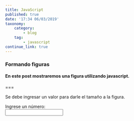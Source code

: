 ```yaml
---
title: JavaScript
published: true
date: '17:34 06/03/2019'
taxonomy:
    category:
        - blog
    tag:
        - javascript
continue_link: true
---
```


### Formando figuras
#### En este post mostraremos una figura utilizando javascript.

===
<script type="text/javascript">
    function figura() {
    var n = document.getElementById("num").value;
    var i,j;
        banco="";
        asterisco="*";
        salto="<br>";
    for ( i = 0;i < n; i++) {
        {
            for (j = 0; j < i; j++) {
               banco=banco+asterisco;
            }
            blanco=blanco+salto;
        }
        for (i = 0; i < n; i++) {
            for (j = 0; j < n; j++) {
                if (j < i) {
                    blanco=blanco+" ";
                } else {
                    blanco=blanco+asterisco;
                }
            }
            blanco=blanco+salto;
        }
    }
        
        document.getElementById("figura").innerHTML = blanco;
                document.getElementById("num").value=" ";
}
</script>
Se debe ingresar un valor para darle el tamaño a la figura.

 <p><label for="num">Ingrese un número:</label><br><input type="text" id="num" onkeyup="figura()"/><br><br><code id="figura" class="fig"></code></p>



